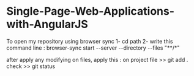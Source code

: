 # Single-Page-Web-Applications-with-AngularJS

To open my repository using browser sync 
1- cd path 
2- write this command line :  browser-sync start --server --directory --files "**/*"



after apply any modifying on files, apply this : 
on project file >> git add .
check >> git status 